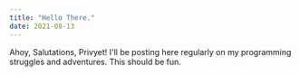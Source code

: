 ```yaml
---
title: "Hello There."
date: 2021-08-13
---
```

Ahoy, Salutations, Privyet! I'll be posting here regularly on my programming struggles and adventures. This should be fun.
